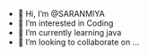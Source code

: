 - 👋 Hi, I’m @SARANMIYA
- 👀 I’m interested in Coding 
- 🌱 I’m currently learning java
- 💞️ I’m looking to collaborate on ...

<!---
SARANMIYA/SARANMIYA is a ✨ special ✨ repository because its `README.md` (this file) appears on your GitHub profile.
You can click the Preview link to take a look at your changes.
--->
